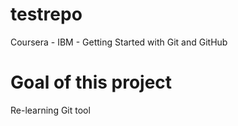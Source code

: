 # testrepo
Coursera - IBM - Getting Started with Git and GitHub

# Goal of this project
Re-learning Git tool
